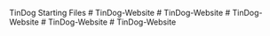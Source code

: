 TinDog Starting Files
#   T i n D o g - W e b s i t e  
 #   T i n D o g - W e b s i t e  
 #   T i n D o g - W e b s i t e  
 #   T i n D o g - W e b s i t e  
 #   T i n D o g - W e b s i t e  
 